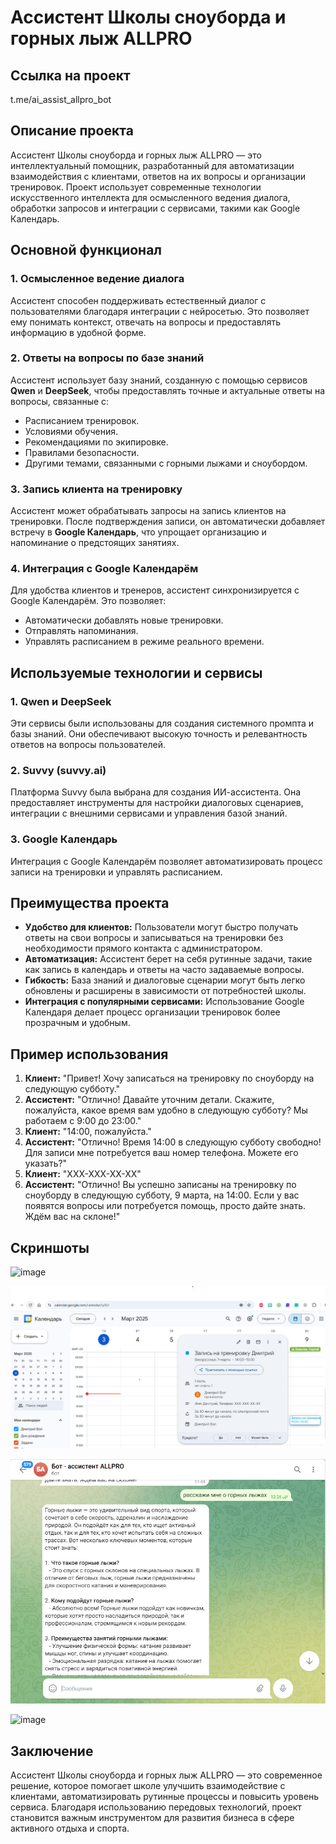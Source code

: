 # Ассистент Школы сноуборда и горных лыж ALLPRO

## Ссылка на проект

t.me/ai_assist_allpro_bot

## Описание проекта

Ассистент Школы сноуборда и горных лыж ALLPRO — это интеллектуальный помощник, разработанный для автоматизации взаимодействия с клиентами, ответов на их вопросы и организации тренировок. Проект использует современные технологии искусственного интеллекта для осмысленного ведения диалога, обработки запросов и интеграции с сервисами, такими как Google Календарь.

## Основной функционал

### 1. Осмысленное ведение диалога
Ассистент способен поддерживать естественный диалог с пользователями благодаря интеграции с нейросетью. Это позволяет ему понимать контекст, отвечать на вопросы и предоставлять информацию в удобной форме.

### 2. Ответы на вопросы по базе знаний
Ассистент использует базу знаний, созданную с помощью сервисов **Qwen** и **DeepSeek**, чтобы предоставлять точные и актуальные ответы на вопросы, связанные с:
- Расписанием тренировок.
- Условиями обучения.
- Рекомендациями по экипировке.
- Правилами безопасности.
- Другими темами, связанными с горными лыжами и сноубордом.

### 3. Запись клиента на тренировку
Ассистент может обрабатывать запросы на запись клиентов на тренировки. После подтверждения записи, он автоматически добавляет встречу в **Google Календарь**, что упрощает организацию и напоминание о предстоящих занятиях.

### 4. Интеграция с Google Календарём
Для удобства клиентов и тренеров, ассистент синхронизируется с Google Календарём. Это позволяет:
- Автоматически добавлять новые тренировки.
- Отправлять напоминания.
- Управлять расписанием в режиме реального времени.

## Используемые технологии и сервисы

### 1. **Qwen** и **DeepSeek**
Эти сервисы были использованы для создания системного промпта и базы знаний. Они обеспечивают высокую точность и релевантность ответов на вопросы пользователей.

### 2. **Suvvy (suvvy.ai)**
Платформа Suvvy была выбрана для создания ИИ-ассистента. Она предоставляет инструменты для настройки диалоговых сценариев, интеграции с внешними сервисами и управления базой знаний.

### 3. **Google Календарь**
Интеграция с Google Календарём позволяет автоматизировать процесс записи на тренировки и управлять расписанием.

## Преимущества проекта

- **Удобство для клиентов:** Пользователи могут быстро получать ответы на свои вопросы и записываться на тренировки без необходимости прямого контакта с администратором.
- **Автоматизация:** Ассистент берет на себя рутинные задачи, такие как запись в календарь и ответы на часто задаваемые вопросы.
- **Гибкость:** База знаний и диалоговые сценарии могут быть легко обновлены и расширены в зависимости от потребностей школы.
- **Интеграция с популярными сервисами:** Использование Google Календаря делает процесс организации тренировок более прозрачным и удобным.

## Пример использования

1. **Клиент:** "Привет! Хочу записаться на тренировку по сноуборду на следующую субботу."
2. **Ассистент:** "Отлично! Давайте уточним детали. Скажите, пожалуйста, какое время вам удобно в следующую субботу? Мы работаем с 9:00 до 23:00."
3. **Клиент:** "14:00, пожалуйста."
4. **Ассистент:** "Отлично! Время 14:00 в следующую субботу свободно! Для записи мне потребуется ваш номер телефона. Можете его указать?"
5. **Клиент:** "ХХХ-ХХХ-ХХ-ХХ"
6. **Ассистент:** "Отлично! Вы успешно записаны на тренировку по сноуборду в следующую субботу, 9 марта, на 14:00. Если у вас появятся вопросы или потребуется помощь, просто дайте знать. Ждём вас на склоне!"

## Скриншоты

![image](https://github.com/user-attachments/assets/ab451b8b-755a-4a28-a67c-4df41f68cdc8)

![image](https://github.com/Dmitriy-Volchenko/Assistant_ALLPRO/blob/main/%D0%A1%D0%BD%D0%B8%D0%BC%D0%BE%D0%BA%20%D1%8D%D0%BA%D1%80%D0%B0%D0%BD%D0%B0%202025-03-03%20114857.png?raw=true
)

![image](https://github.com/Dmitriy-Volchenko/Assistant_ALLPRO/blob/main/%D0%A1%D0%BD%D0%B8%D0%BC%D0%BE%D0%BA%20%D1%8D%D0%BA%D1%80%D0%B0%D0%BD%D0%B0%202025-03-03%20122701.png?raw=true)

![image](https://github.com/user-attachments/assets/979a4b1a-dbdf-45fa-b288-c7f50d2a821f)

## Заключение

Ассистент Школы сноуборда и горных лыж ALLPRO — это современное решение, которое помогает школе улучшить взаимодействие с клиентами, автоматизировать рутинные процессы и повысить уровень сервиса. Благодаря использованию передовых технологий, проект становится важным инструментом для развития бизнеса в сфере активного отдыха и спорта.
